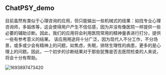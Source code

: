 ## ChatPSY_demo
目前虽然有类似于心理咨询的应用，但只能输出一些机械式的结果：如找专业心理咨询师，多锻炼等，这会使得用户产生不信任感，因为并没有像医院一样提供一些必要的辅助诊断。因此，我们的应用将会利用医院常用的精神量表进行打分，提供一些有参考意义的结果。
该应用用途将十分广泛，因为现代人不分工作，不分场景，或多或少会有精神上的问题，如焦虑，失眠，排除生理性的病患，更多的是心理上的问题。因此，一个初步的诊断结果对于那些犹豫是否去医院检查的人来说，将会十分有帮助。



![1693897473420](https://github.com/ggg1160195735/ChatPSY_demo/assets/144097755/e543963c-e954-49e0-b98d-8c4c3c017ead)
